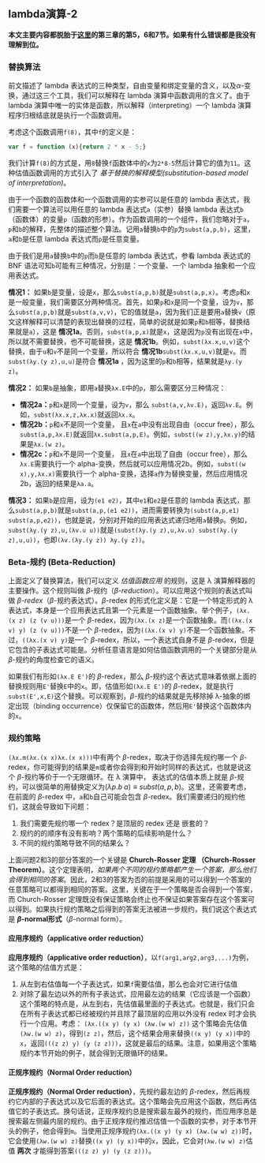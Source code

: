 ## lambda演算-2
__本文主要内容都脱胎于[这里](https://opendsa.cs.vt.edu/ODSA/Books/PL/html/index.html#lambda-calculus)的第三章的第5，6和7节。如果有什么错误都是我没有理解到位。__
### 替换算法
前文描述了 lambda 表达式的三种类型，自由变量和绑定变量的含义，以及$\alpha$-变换，通过这三个工具，我们可以解释在 lambda 演算中函数调用的含义了。由于 lambda 演算中唯一的实体是函数，所以解释（interpreting）一个 lambda 演算程序归根结底就是执行一个函数调用。

考虑这个函数调用`f(8)`，其中`f`的定义是：
```Javascript
var f = function (x){return 2 * x - 5;}
```
我们计算`f(8)`的方式是，用`8`替换`f`函数体中的`x`为`2*8-5`然后计算它的值为`11`。这种估值函数调用的方式引入了 _基于替换的解释模型(substitution-based model of interpretation)_。

由于一个函数的函数体和一个函数调用的实参可以是任意的 lambda 表达式，我们需要一个算法可以用任意的 lambda 表达式`a`（实参）替换 lambda 表达式`b`（函数体）的变量`p`（函数的形参）。作为函数调用的一个组件，我们忽略对于`a`，`p`和`b`的解释，先整体的描述整个算法。记用`a`替换`b`中的`p`为`subst(a,p,b)`，这里，`a`和`b`是任意 lambda 表达式而`p`是任意变量。

由于我们是用`a`替换`b`中的`p`而`b`是任意的 lambda 表达式，参看 lambda 表达式的 BNF 语法可知`b`可能有三种情况，分别是：一个变量、一个 lambda 抽象和一个应用表达式。

__情况1：__ 如果`b`是变量，设是`x`，那么`subst(a,p,b)`就是`subst(a,p,x)`。考虑`p`和`x`是一般变量，我们需要区分两种情况。首先，如果`p`和`x`是同一个变量，设为`v`，那么`subst(a,p,b)`就是`subst(a,v,v)`，它的值就是`a`，因为我们正是要用`a`替换`v`（原文这样解释可以清楚的表现出替换的过程，简单的说就是如果`p`和`b`相等，替换结果就是`a`），这是 __情况1a__。否则，`subst(a,p,x)`就是`x`，这是因为`p`没有出现在`x`中，所以就不需要替换，也不可能替换，这是 __情况1b__。例如，`subst(λx.x,u,v)`这个替换，由于`u`和`v`不是同一个变量，所以符合 __情况1b__`subst(λx.x,u,v)`就是`v`。而`subst(λy.(y z),u,u)`是符合 __情况1a__ ，因为这里的`p`和`b`相等，结果就是`λy.(y z)`。

__情况2：__ 如果`b`是抽象，即用`a`替换`λx.E`中的`p`，那么需要区分三种情况：
  * __情况2a：__`p`和`x`是同一个变量，设为`v`，那么 `subst(a,v,λv.E)`，返回`λv.E`。例如，`subst(λx.x,z,λx.x)`就返回`λx.x`。
  * __情况2b：__`p`和`x`不是同一个变量， 且`x`在`a`中没有出现自由（occur free），那么`subst(a,p,λx.E)`就返回`λx.subst(a,p,E)`。例如，`subst((w z),y,λx.y)`的结果是`λx.(w z)`。
  * __情况2c：__`p`和`x`不是同一个变量， 且`x`在`a`中出现了自由（occur free），那么 `λx.E`需要执行一个 alpha-变换，然后就可以应用情况2b。例如，`subst((w x),y,λx.x)`需要执行一个 alpha-变换，选择`a`作为替换变量，然后应用情况2b，返回的结果是`λa.a`。

__情况3：__ 如果`b`是应用，设为`(e1 e2)`，其中`e1`和`e2`是任意的 lambda 表达式，那么`subst(a,p,b)`就是`subst(a,p,(e1 e2))`，进而需要转换为`(subst(a,p,e1) subst(a,p,e2))`，也就是说，分别对开始的应用表达式递归地用`a`替换`p`。例如，`subst(λy.(y z),u,(λv.u u))`就是`(subst(λy.(y z),u,λv.u) subst(λy.(y z),u,u))`，也即`(λv.(λy.(y z)) λy.(y z))`。

### Beta-规约 (Beta-Reduction)
上面定义了替换算法，我们可以定义 _估值函数应用_ 的规则，这是 λ 演算解释器的主要操作。这个规则叫做 $\beta$-规约（_$\beta$-reduction_）。可以应用这个规则的表达式叫做 _$\beta$-redex_（$\beta$-规约表达式）。$\beta$-redex 的形式化定义是：它是一个特定形式的 λ 表达式，本身是一个应用表达式且第一个元素是一个函数抽象。举个例子，`(λx.(x z) (z (v u)))`是一个 $\beta$-redex，因为`(λx.(x z)`是一个函数抽象。而`((λx.(x v) y) (z (v u)))`不是一个 $\beta$-redex，因为`((λx.(x v) y)`不是一个函数抽象。不过，`((λx.(x v) y)`是一个 $\beta$-redex，所以，一个表达式自身不是 $\beta$-redex，但是它包含的子表达式可能是。分析任意语言是如何估值函数调用的一个关键部分是从$\beta$-规约的角度检查它的语义。

如果我们有形如`(λx.E E')`的 $\beta$-redex，那么 $\beta$-规约这个表达式意味着依据上面的替换规则用`E'`替换`E`中的`x`。即，估值形如`(λx.E E')`的 $\beta$-redex，就是执行`subst(E',x,E)`这个替换。可以观察到，$\beta$-规约的结果就是先移除掉 λ-抽象的绑定出现（binding occurrence）仅保留它的函数体，然后用`E'`替换这个函数体内的`x`。
### 规约策略
`(λx.m(λx.(x x)λx.(x x)))`中有两个 $\beta$-redex，取决于你选择先规约哪一个 $\beta$-redex，你可能得到的结果是`m`或者你会得到和开始时同样的表达式，也就是说这个 $\beta$-规约等价于一个无限循环。在 λ 演算中， 表达式的估值本质上就是 $\beta$-规约，可以很简单的用替换定义为$(\lambda p.b\;a) \equiv subst(a,p,b)$。这里，还需要考虑，在前面的 $\beta$-redex 中，`a`和`b`自己可能会包含 $\beta$-redex。我们需要递归的规约他们，这就会导致如下问题：
1. 我们需要先规约哪一个 redex？是顶层的 redex 还是 嵌套的？
2. 规约的的顺序有没有影响？两个策略的后续影响是什么？
3. 不同的规约策略导致不同的结果么？

上面问题2和3的部分答案的一个关键是 __Church-Rosser 定理 （Church-Rosser Theorem）__。这个定理表明，_如果两个不同的规约策略都产生一个答案，那么他们会得到相同的答案_。因此，2和3的答案为否的前提是采用的可以得到一个答案的任意策略可以都得到相同的答案。这里，关键在于一个策略是否会得到一个答案，而 Church-Rosser 定理既没有保证策略会终止也不保证如果答案存在这个答案可以得到。如果执行规约策略之后得到的答案无法被进一步规约，我们说这个表达式是 __$\beta$-normal形式__（$\beta$-normal form）。
#### 应用序规约（applicative order reduction）
 __应用序规约（applicative order reduction）__，以`f(arg1,arg2,arg3,...)`为例，这个策略的估值方式是：
1. 从左到右估值每一个子表达式，如果`f`需要估值，那么也会对它进行估值
2. 对除了最左边以外的所有子表达式，应用最左边的结果（它应该是一个函数）
这个策略的特点是，从左到右，先估值最里面的子表达式。也就是，我们只会在所有子表达式都已经被规约并且除了最顶层的应用以外没有 redex 时才会执行一个应用。考虑：
`(λx.((x y) (y x) (λw.(w w) z))`
这个策略会先估值`(λw.(w w) z)`，得到`(z z)`，然后，这个结果会用来替换`((x y) (y x))`中的`x`，返回`(((z z) y) (y (z z)))`，这就是最后的结果。注意，如果用这个策略规约本节开始的例子，就会得到无限循环的结果。

#### 正规序规约（Normal Order reduction）
 __正规序规约（Normal Order reduction）__，先规约最左边的 $\beta$-redex，然后再规约它内部的子表达式以及它后面的表达式。这个策略会先应用这个函数，然后再估值它的子表达式。换句话说，正规序规约总是搜索最左最外的规约，而应用序总是搜索最左侧最内层的规约。由于正规序规约推迟估值一个函数的实参，对于本节开头的例子，他会得到`m`。当使用正规序规约`(λx.((x y) (y x) (λw.(w w) z))`时，它会使用`(λw.(w w) z)`替换`((x y) (y x))`中的`x`，因此，它会对`(λw.(w w) z)`估值 __两次__ 才能得到答案`(((z z) y) (y (z z)))`。